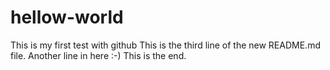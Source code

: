 # hellow-world
This is my first test with github
This is the third line of the new README.md file.
Another line in here :-) 
This is the end.
